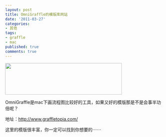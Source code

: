 ```yaml
---
layout: post
title: OmniGraffle的模版库网站
date: '2011-03-27'
categories:
- 其他
tags:
- graffle
- mac
published: true
comments: true
---
```

<p><img class="alignnone size-full wp-image-974" title="屏幕快照 2012-11-04 上午3.57.00" src="{{urls.media}}/2011/03/屏幕快照-2012-11-04-上午3.57.00.png" alt="" width="374" height="101" /></p>

<p>OmniGraffle是mac下画流程图比较好的工具，如果又好的模版那是不是会事半功倍呢？</p>

<p>地址：<a href="http://www.graffletopia.com/">http://www.graffletopia.com/</a></p>

<p>这里的模版很丰富，你一定可以找到你想要的⋯⋯</p>
